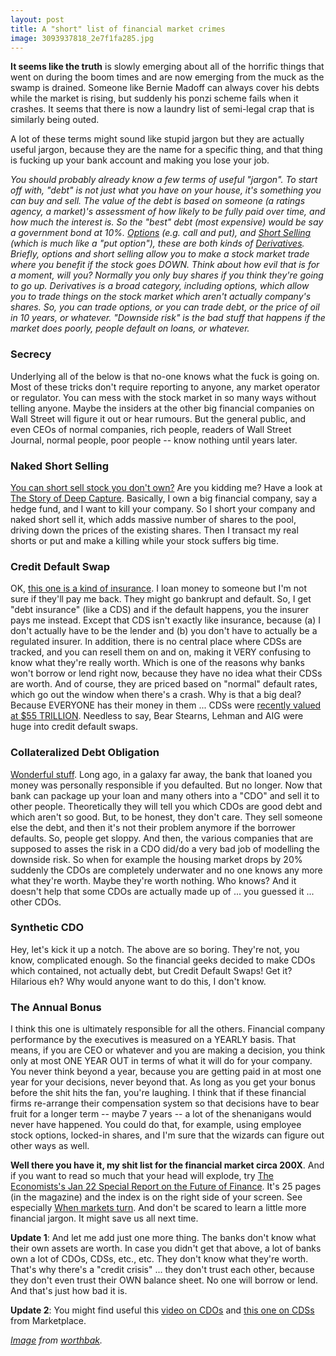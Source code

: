 ```yaml
---
layout: post
title: A "short" list of financial market crimes
image: 3093937818_2e7f1fa285.jpg
---
```

<p><strong>It seems like the truth</strong> is slowly emerging about all of the horrific things that went on during the boom times and are now emerging from the muck as the swamp is drained. Someone like Bernie Madoff can always cover his debts while the market is rising, but suddenly his ponzi scheme fails when it crashes. It seems that there is now a laundry list of semi-legal crap that is similarly being outed.</p><p>A lot of these terms might sound like stupid jargon but they are actually useful jargon, because they are the name for a specific thing, and that thing is fucking up your bank account and making you lose your job.</p><p><em>You should probably already know a few terms of useful "jargon". To start off with, "debt" is not just what you have on your house, it's something you can buy and sell. The value of the debt is based on someone (a ratings agency, a market)'s assessment of how likely to be fully paid over time, and how much the interest is. So the "best" debt (most expensive) would be say a government bond at 10%. <a href="http://en.wikipedia.org/wiki/Option_%28finance%29">Options</a> (e.g. call and put), and <a href="http://en.wikipedia.org/wiki/Short_%28finance%29">Short Selling</a> (which is much like a "put option"), these are both kinds of <a href="http://en.wikipedia.org/wiki/Derivative_%28finance%29">Derivatives</a>. Briefly, options and short selling allow you to make a stock market trade where you benefit if the stock goes DOWN. Think about how evil that is for a moment, will you? Normally you only buy shares if you think they're going to go up. Derivatives is a broad category, including options, which allow you to trade things on the stock market which aren't actually company's shares. So, you can trade options, or you can trade debt, or the price of oil in 10 years, or whatever. "Downside risk" is the bad stuff that happens if the market does poorly, people default on loans, or whatever.</em></p><h3><strong>Secrecy</strong></h3><p>Underlying all of the below is that no-one knows what the fuck is going on. Most of these tricks don't require reporting to anyone, any market operator or regulator. You can mess with the stock market in so many ways without telling anyone. Maybe the insiders at the other big financial companies on Wall Street will figure it out or hear rumours. But the general public, and even CEOs of normal companies, rich people, readers of Wall Street Journal, normal people, poor people -- know nothing until years later.</p><h3><strong>Naked Short Selling</strong></h3><p><a href="http://en.wikipedia.org/wiki/Naked_short_selling">You can short sell stock you don't own?</a> Are you kidding me? Have a look at <a href="http://www.deepcapture.com/the-story-of-deep-capture-by-mark-mitchell/">The Story of Deep Capture</a>. Basically, I own a big financial company, say a hedge fund, and I want to kill your company. So I short your company and naked short sell it, which adds massive number of shares to the pool, driving down the prices of the existing shares. Then I transact my real shorts or put and make a killing while your stock suffers big time.</p><h3><strong>Credit Default Swap</strong></h3><p>OK, <a href="http://en.wikipedia.org/wiki/Credit_default_swap">this one is a kind of insurance</a>. I loan money to someone but I'm not sure if they'll pay me back. They might go bankrupt and default. So, I get "debt insurance" (like a CDS) and if the default happens, you the insurer pays me instead. Except that CDS isn't exactly like insurance, because (a) I don't actually have to be the lender and (b) you don't have to actually be a regulated insurer. In addition, there is no central place where CDSs are tracked, and you can resell them on and on, making it VERY confusing to know what they're really worth. Which is one of the reasons why banks won't borrow or lend right now, because they have no idea what their CDSs are worth. And of course, they are priced based on "normal" default rates, which go out the window when there's a crash. Why is that a big deal? Because EVERYONE has their money in them ... CDSs were <a href="http://money.cnn.com/2008/09/30/magazines/fortune/varchaver_derivatives_short.fortune/index.htm">recently valued at $55 TRILLION</a>. Needless to say, Bear Stearns, Lehman and AIG were huge into credit default swaps.</p><h3><strong>Collateralized Debt Obligation</strong></h3><p><a href="http://en.wikipedia.org/wiki/Collateralized_debt_obligation">Wonderful stuff</a>. Long ago, in a galaxy far away, the bank that loaned you money was personally responsible if you defaulted. But no longer. Now that bank can package up your loan and many others into a "CDO" and sell it to other people. Theoretically they will tell you which CDOs are good debt and which aren't so good. But, to be honest, they don't care. They sell someone else the debt, and then it's not their problem anymore if the borrower defaults. So, people get sloppy. And then, the various companies that are supposed to asses the risk in a CDO did/do a very bad job of modelling the downside risk. So when for example the housing market drops by 20% suddenly the CDOs are completely underwater and no one knows any more what they're worth. Maybe they're worth nothing. Who knows? And it doesn't help that some CDOs are actually made up of ... you guessed it ... other CDOs.</p><h3><strong>Synthetic CDO</strong></h3><p>Hey, let's kick it up a notch. The above are so boring. They're not, you know, complicated enough. So the financial geeks decided to make CDOs which contained, not actually debt, but Credit Default Swaps! Get it? Hilarious eh? Why would anyone want to do this, I don't know.</p><h3><strong>The Annual Bonus</strong></h3><p>I think this one is ultimately responsible for all the others. Financial company performance by the executives is measured on a YEARLY basis. That means, if you are CEO or whatever and you are making a decision, you think only at most ONE YEAR OUT in terms of what it will do for your company. You never think beyond a year, because you are getting paid in at most one year for your decisions, never beyond that. As long as you get your bonus before the shit hits the fan, you're laughing. I think that if these financial firms re-arrange their compensation system so that decisions have to bear fruit for a longer term -- maybe 7 years -- a lot of the shenanigans would never have happened. You could do that, for example, using employee stock options, locked-in shares, and I'm sure that the wizards can figure out other ways as well.</p><p><strong>Well there you have it, my shit list for the financial market circa 200X</strong>. And if you want to read so much that your head will explode, try <a href="http://www.economist.com/specialreports/displayStory.cfm?story_id=12957709">The Economists's Jan 22 Special Report on the Future of Finance</a>. It's 25 pages (in the magazine) and the index is on the right side of your screen. See especially <a href="http://www.economist.com/specialreports/displaystory.cfm?story_id=12957745">When markets turn</a>. And don't be scared to learn a little more financial jargon. It might save us all next time.</p><p><strong>Update 1</strong>: And let me add just one more thing. The banks don't know what their own assets are worth. In case you didn't get that above, a lot of banks own a lot of CDOs, CDSs, etc., etc. They don't know what they're worth. That's why there's a "credit crisis" ... they don't trust each other, because they don't even trust their OWN balance sheet. No one will borrow or lend. And that's just how bad it is.</p><p><strong>Update 2</strong>: You might find useful this <a href="http://vimeo.com/1876936?pg=embed&amp;sec=1876936">video on CDOs</a> and <a href="http://vimeo.com/1915392?pg=embed&amp;sec=1915392">this one on CDSs</a> from Marketplace.</p><p><em><a href="http://www.flickr.com/photos/worthbak/3093937818/">Image</a> from <a href="http://www.flickr.com/photos/worthbak/" title="Link to worthbak's photostream">worthbak</a>.</em></p>
